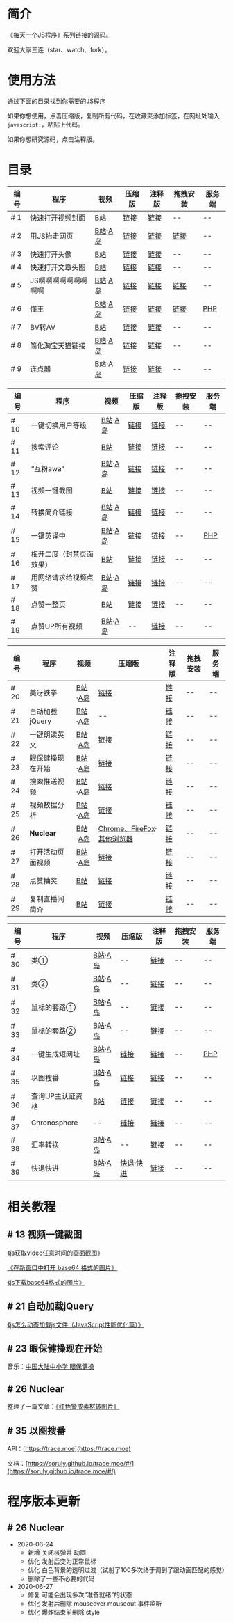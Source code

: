 # 简介

《每天一个JS程序》系列链接的源码。

欢迎大家三连（star、watch、fork）。

# 使用方法

通过下面的目录找到你需要的JS程序

如果你想使用，点击压缩版，复制所有代码，在收藏夹添加标签，在网址处输入`javascript:`，粘贴上代码。

如果你想研究源码，点击注释版。

# 目录

编号 | 程序 | 视频 | 压缩版 | 注释版 | 拖拽安装 | 服务端
-|-|-|-|-|-|-
\# 1 | 快速打开视频封面 | [B站](https://www.bilibili.com/video/BV1kK4y1x7Vw) | [链接](./code/js-1.min.js) | [链接](./code/js-1.js) | -- | --
\# 2 | 用JS抬走网页 | [B站](https://www.bilibili.com/video/BV1Mf4y1m7ff)·[A岛](https://www.acfun.cn/v/ac15850689) | [链接](./code/js-2.min.js) | [链接](./code/js-2.js) | [链接](https://imba97.cn/archives/628) | --
\# 3 | 快速打开头像 | [B站](https://www.bilibili.com/video/BV1j54y1Q7jq) | [链接](./code/js-3.min.js) | [链接](./code/js-3.js) | -- | --
\# 4 | 快速打开文章头图 | [B站](https://www.bilibili.com/video/BV1wg4y1q7EX) | [链接](./code/js-4.min.js) | [链接](./code/js-4.js) | -- | --
\# 5 | JS啊啊啊啊啊啊啊啊啊 | [B站](https://www.bilibili.com/video/BV1Mt4y1y7Hu)·[A岛](https://www.acfun.cn/v/ac15885114) | [链接](./code/js-5.min.js) | [链接](./code/js-5.js) | [链接](https://imba97.cn/archives/629) | --
\# 6 | 懂王 | [B站](https://www.bilibili.com/video/BV1jt4y1y7zs)·[A岛](https://www.acfun.cn/v/ac15927872) | [链接](./code/js-6.min.js) | [链接](./code/js-6.js) | [链接](https://imba97.cn/archives/632) | [PHP](./code/js-6.server.php)
\# 7 | BV转AV | [B站](https://www.bilibili.com/video/BV1sv411677s) | [链接](./code/js-7.min.js) | [链接](./code/js-7.js) | -- | --
\# 8 | 简化淘宝天猫链接 | [B站](https://www.bilibili.com/video/BV1qg4y1i7DN)·[A岛](https://www.acfun.cn/v/ac16031054) | [链接](./code/js-8.min.js) | [链接](./code/js-8.js) | -- | --
\# 9 | 连点器 | [B站](https://www.bilibili.com/video/BV1Rg4y1i7Bb)·[A岛](https://www.acfun.cn/v/ac16039378) | [链接](./code/js-9.min.js) | [链接](./code/js-9.js) | -- | --

编号 | 程序 | 视频 | 压缩版 | 注释版 | 拖拽安装 | 服务端
-|-|-|-|-|-|-
\# 10 | 一键切换用户等级 | [B站](https://www.bilibili.com/video/BV14z411i7KJ)·[A岛](https://www.acfun.cn/v/ac16052004) | [链接](./code/js-10.min.js) | [链接](./code/js-10.js) | -- | --
\# 11 | 搜索评论 | [B站](https://www.bilibili.com/video/BV1kK4y1x7Q4) | [链接](./code/js-11.min.js) | [链接](./code/js-11.js) | -- | --
\# 12 | “互粉awa” | [B站](https://www.bilibili.com/video/BV1oi4y1s7Ut)·[A岛](https://www.acfun.cn/v/ac16088890) | [链接](./code/js-12.min.js) | [链接](./code/js-12.js) | -- | --
\# 13 | 视频一键截图 | [B站](https://www.bilibili.com/video/BV1xz4y197jc) | [链接](./code/js-13.min.js) | [链接](./code/js-13.js) | -- | --
\# 14 | 转换简介链接 | [B站](https://www.bilibili.com/video/BV1m5411p7kd)·[A岛](https://www.acfun.cn/v/ac16130447) | [链接](./code/js-14.min.js) | [链接](./code/js-14.js) | -- | --
\# 15 | 一键英译中 | [B站](https://www.bilibili.com/video/BV1Zt4y1C71S)·[A岛](https://www.acfun.cn/v/ac16152033) | [链接](./code/js-15.min.js) | [链接](./code/js-15.js) | -- | [PHP](./code/js-15.server.php)
\# 16 | 梅开二度（封禁页面效果） | [B站](https://www.bilibili.com/video/BV1Hi4y1G782) | [链接](./code/js-16.min.js) | [链接](./code/js-16.js) | -- | --
\# 17 | 用网络请求给视频点赞 | [B站](https://www.bilibili.com/video/BV11z4y1Q7uw)·[A岛](https://www.acfun.cn/v/ac16181286) | [链接](./code/js-17.min.js) | [链接](./code/js-17.js) | -- | --
\# 18 | 点赞一整页 | [B站](https://www.bilibili.com/video/BV1k5411W7wE) | [链接](./code/js-18.min.js) | [链接](./code/js-18.js) | -- | --
\# 19 | 点赞UP所有视频 | [B站](https://www.bilibili.com/video/BV1k5411W7wE)·[A岛](https://www.acfun.cn/v/ac16222630) | -- | [链接](./code/js-19.js) | -- | --

编号 | 程序 | 视频 | 压缩版 | 注释版 | 拖拽安装 | 服务端
-|-|-|-|-|-|-
\# 20 | 美冴铁拳 | [B站](https://www.bilibili.com/video/BV185411W7rt)·[A岛](https://www.acfun.cn/v/ac16237933) | [链接](./code/js-20.min.js) | [链接](./code/js-20.js) |  -- | --
\# 21 | 自动加载jQuery | [B站](https://www.bilibili.com/video/BV1R54y1B7R1)·[A岛](https://www.acfun.cn/v/ac16265093) | -- | [链接](./code/js-21.js) |  -- | --
\# 22 | 一键朗读英文 | [B站](https://www.bilibili.com/video/BV1h5411W7ka)·[A岛](https://www.acfun.cn/v/ac16277144) | [链接](./code/js-22.min.js) | [链接](./code/js-22.js) |  -- | --
\# 23 | 眼保健操现在开始 | [B站](https://www.bilibili.com/video/BV1cv411B7UE)·[A岛](https://www.acfun.cn/v/ac16297118) | [链接](./code/js-23.min.js) | [链接](./code/js-23.js) |  -- | --
\# 24 | 搜索推送视频 | [B站](https://www.bilibili.com/video/BV1f54y1B7Uf)·[A岛](https://www.acfun.cn/v/ac16313528) | [链接](./code/js-24.min.js) | [链接](./code/js-24.js) |  -- | --
\# 25 | 视频数据分析 | [B站](https://www.bilibili.com/video/BV1wg4y1v7SC)·[A岛](https://www.acfun.cn/v/ac16332206) | [链接](./code/js-25.min.js) | [链接](./code/js-25.js) |  -- | --
\# 26 | **Nuclear** | [B站](https://www.bilibili.com/video/BV1wg4y1v7SC)·[A岛](https://www.acfun.cn/v/ac16353212) | [Chrome、FireFox](./code/js-26.min.js)·[其他浏览器](./code/js-26.360.js) | [链接](./code/js-26.js) |  -- | --
\# 27 | 打开活动页面视频 | [B站](https://www.bilibili.com/video/BV1s54y1B7ND)·[A岛](https://www.acfun.cn/v/ac16365162) | [链接](./code/js-27.min.js) | [链接](./code/js-27.js) |  -- | --
\# 28 | 点赞抽奖 | [B站](https://www.bilibili.com/video/BV1aV411k7Rm) | [链接](./code/js-28.min.js) | [链接](./code/js-28.js) |  -- | --
\# 29 | 复制直播间简介 | [B站](https://www.bilibili.com/video/BV1tt4y197Vd) | [链接](./code/js-29.min.js) | [链接](./code/js-29.js) |  -- | --

编号 | 程序 | 视频 | 压缩版 | 注释版 | 拖拽安装 | 服务端
-|-|-|-|-|-|-
\# 30 | 类① | [B站](https://www.bilibili.com/video/BV1rp4y1U79B)·[A岛](https://www.acfun.cn/v/ac16469417) | -- | [链接](./code/js-30.js) |  -- | --
\# 31 | 类② | [B站](https://www.bilibili.com/video/BV1bk4y1q72r)·[A岛](https://www.acfun.cn/v/ac16484358) | -- | [链接](./code/js-31.js) |  -- | --
\# 32 | 鼠标的套路① | [B站](https://www.bilibili.com/video/BV1tf4y117jR)·[A岛](https://www.acfun.cn/v/ac16497811) | -- | [链接](./code/js-32.js) |  -- | --
\# 33 | 鼠标的套路② | [B站](https://www.bilibili.com/video/BV1Yv411B7nG)·[A岛](https://www.acfun.cn/v/ac16519375) | -- | [链接](./code/js-33.js) |  -- | --
\# 34 | 一键生成短网址 | [B站](https://www.bilibili.com/video/BV1it4y197sf)·[A岛](https://www.acfun.cn/v/ac16547419) | [链接](./code/js-34.min.js) | [链接](./code/js-34.js) |  -- | [PHP](./code/js-34.server.php)
\# 35 | 以图搜番 | [B站](https://www.bilibili.com/video/BV1Yg4y1v7ZG)·[A岛](https://www.acfun.cn/v/ac16559225) | [链接](./code/js-35.min.js) | [链接](./code/js-35.js) |  -- | --
\# 36 | 查询UP主认证资格 | [B站](https://www.bilibili.com/video/BV1wC4y1Y7D9) | [链接](./code/js-36.min.js) | [链接](./code/js-36.js) |  -- | --
\# 37 | Chronosphere | -- | [链接](./code/js-37.min.js) | [链接](./code/js-37.js) |  -- | --
\# 38 | 汇率转换 | [B站](https://www.bilibili.com/video/BV1Ka4y1e7st)·[A岛](https://www.acfun.cn/v/ac16671099) | -- | [链接](./code/js-38.js) |  -- | --
\# 39 | 快退快进 | [B站](https://www.bilibili.com/video/BV1vf4y1R7cx)·[A岛](https://www.acfun.cn/v/ac16682425) | [快退](./code/js-39-backward.min.js)·[快进](./code/js-39-forward.min.js) | [链接](./code/js-39.js) |  -- | --


# 相关教程

## \# 13 视频一键截图

[《js获取video任意时间的画面截图》](https://blog.csdn.net/bluelotos893/article/details/89191535)

[《在新窗口中打开 base64 格式的图片》](https://blog.csdn.net/qq_34626003/article/details/88243824)

[《js下载base64格式的图片》](https://www.cnblogs.com/MR-cui/p/9996548.html)

## \# 21 自动加载jQuery

[《js怎么动态加载js文件（JavaScript性能优化篇）》](https://www.cnblogs.com/telwanggs/p/11045773.html)

## \# 23 眼保健操现在开始

音乐：[中国大陆中小学 眼保健操](https://y.qq.com/n/yqq/song/002wC92N2plR8i.html)

## \# 26 Nuclear

整理了一篇文章：[《红色警戒素材转图片》](https://imba97.cn/archives/651)

## \# 35 以图搜番

API：[https://trace.moe](https://trace.moe)

文档：[https://soruly.github.io/trace.moe/#/](https://soruly.github.io/trace.moe/#/)

# 程序版本更新

## \# 26 Nuclear

- 2020-06-24
  - 新增 关闭核弹井 动画
  - 优化 发射后变为正常鼠标
  - 优化 白色背景的透明过渡（试射了100多次终于调到了跟动画匹配的感觉）
  - 删除了一些不必要的代码
- 2020-06-27
  - 修复 可能会出现多次“准备就绪”的状态
  - 优化 发射后删除 mouseover mouseout 事件监听
  - 优化 爆炸结束前删除 style
